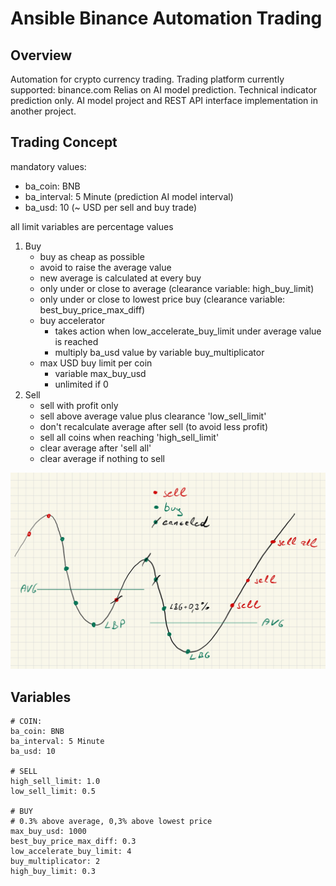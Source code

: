 # Ansible Binance Automation Trading

## Overview
Automation for crypto currency trading. 
Trading platform currently supported: binance.com
Relias on AI model prediction. Technical indicator prediction only. 
AI model project and REST API interface implementation in another project. 

## Trading Concept
mandatory values:
- ba_coin: BNB 
- ba_interval: 5 Minute (prediction AI model interval)
- ba_usd: 10 (~ USD per sell and buy trade)

all limit variables are percentage values
1. Buy
   - buy as cheap as possible
   - avoid to raise the average value
   - new average is calculated at every buy
   - only under or close to average (clearance variable: high_buy_limit)
   - only under or close to lowest price buy (clearance variable: best_buy_price_max_diff)
   - buy accelerator
     - takes action when low_accelerate_buy_limit under average value is reached
     - multiply ba_usd value by variable buy_multiplicator 
   - max USD buy limit per coin 
     - variable max_buy_usd
     - unlimited if 0
2. Sell
   - sell with profit only
   - sell above average value plus clearance 'low_sell_limit'
   - don't recalculate average after sell (to avoid less profit)
   - sell all coins when reaching 'high_sell_limit'
   - clear average after 'sell all'
   - clear average if nothing to sell
   
![Sell/Buy](https://github.com/maxrainer/ansible-binance/blob/main/images/automation_image1.jpg)

## Variables
```
# COIN:
ba_coin: BNB
ba_interval: 5 Minute
ba_usd: 10

# SELL
high_sell_limit: 1.0
low_sell_limit: 0.5

# BUY
# 0.3% above average, 0,3% above lowest price
max_buy_usd: 1000  
best_buy_price_max_diff: 0.3
low_accelerate_buy_limit: 4
buy_multiplicator: 2
high_buy_limit: 0.3
```